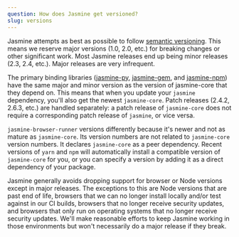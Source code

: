 ```yaml
---
question: How does Jasmine get versioned?
slug: versions
---
```


Jasmine attempts as best as possible to follow [semantic versioning](http://semver.org/). This means we reserve major versions (1.0, 2.0, etc.) for breaking changes or other significant work. Most Jasmine releases end up being minor releases (2.3, 2.4, etc.). Major releases are very infrequent.

The primary binding libraries
([jasmine-py](https://github.com/jasmine/jasmine-py),
[jasmine-gem](https://github.com/jasmine/jasmine-gem),
and [jasmine-npm](https://github.com/jasmine/jasmine-npm)) have the same major
and minor version as the version of jasmine-core that they depend on. This means
that when you update your `jasmine` dependency, you'll also get the newest
`jasmine-core`. Patch releases (2.4.2, 2.6.3, etc.) are handled separately: a
patch release of `jasmine-core` does not require a corresponding patch release
of `jasmine`, or vice versa.

`jasmine-browser-runner` versions differently because it's newer and not as
mature as `jasmine-core`. Its version numbers are not related to `jasmine-core`
version numbers. It declares `jasmine-core` as a peer dependency. Recent
versions of `yarn` and `npm` will automatically install a compatible version
of `jasmine-core` for you, or you can specify a version by adding it as a
direct dependency of your package.

Jasmine generally avoids dropping support for browser or Node versions except
in major releases. The exceptions to this are Node versions that are past
end of life, browsers that we can no longer install locally and/or test against
in our CI builds, browsers that no longer receive security updates, and browsers
that only run on operating systems that no longer receive security updates.
We'll make reasonable efforts to keep Jasmine working in those environments
but won't necessarily do a major release if they break.
